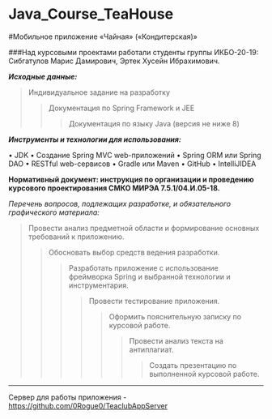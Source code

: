 # Java_Course_TeaHouse

#Мобильное приложение «Чайная» («Кондитерская)»

###Над курсовыми проектами работали студенты группы ИКБО-20-19: Сибгатулов Марис Дамирович, Эртек Хусейн Ибрахимович. 

***Исходные данные:***

> Индивидуальное задание на разработку
>> Документация по Spring Framework и JEE
>>> Документация по языку Java (версия не ниже 8)

***Инструменты и технологии для использования:***

• JDK
• Создание Spring MVC web-приложений
• Spring ORM или Spring DAO
• RESTful web-сервисов
• Gradle или Maven
• GitHub
• IntelliJIDEA


**Нормативный документ: инструкция по организации и проведению курсового проектирования СМКО МИРЭА 7.5.1/04.И.05-18.**

*Перечень вопросов, подлежащих разработке, и обязательного графического материала:*

> Провести анализ предметной области и формирование основных требований к приложению.
>> Обосновать выбор средств ведения разработки.
>>> Разработать приложение с использование фреймворка Spring и выбранной технологии и инструментария.
>>>> Провести тестирование приложения.
>>>>> Оформить пояснительную записку по курсовой работе.
>>>>>> Провести анализ текста на антиплагиат.
>>>>>>> Создать презентацию по выполненной курсовой работе.

***

Сервер для работы приложения - <https://github.com/0Rogue0/TeaclubAppServer>
